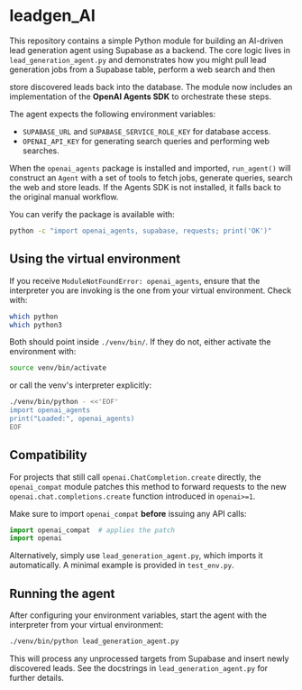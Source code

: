 # leadgen_AI

This repository contains a simple Python module for building an AI-driven
lead generation agent using Supabase as a backend. The core logic lives in
`lead_generation_agent.py` and demonstrates how you might pull lead generation
jobs from a Supabase table, perform a web search and then

store discovered leads back into the database. The module now includes an
implementation of the **OpenAI Agents SDK** to orchestrate these steps.

The agent expects the following environment variables:

- `SUPABASE_URL` and `SUPABASE_SERVICE_ROLE_KEY` for database access.
- `OPENAI_API_KEY` for generating search queries and performing web searches.

When the `openai_agents` package is installed and imported, `run_agent()` will
construct an `Agent` with a set of tools to fetch jobs, generate queries,
search the web and store leads. If the Agents SDK is not installed, it falls
back to the
original manual workflow.

You can verify the package is available with:

```bash
python -c "import openai_agents, supabase, requests; print('OK')"
```

## Using the virtual environment

If you receive `ModuleNotFoundError: openai_agents`, ensure that the
interpreter you are invoking is the one from your virtual environment.
Check with:

```bash
which python
which python3
```

Both should point inside `./venv/bin/`. If they do not, either activate the
environment with:

```bash
source venv/bin/activate
```

or call the venv's interpreter explicitly:

```bash
./venv/bin/python - <<'EOF'
import openai_agents
print("Loaded:", openai_agents)
EOF
```

## Compatibility

For projects that still call `openai.ChatCompletion.create` directly, the
`openai_compat` module patches this method to forward requests to the new
`openai.chat.completions.create` function introduced in `openai>=1`.

Make sure to import ``openai_compat`` **before** issuing any API calls:

```python
import openai_compat  # applies the patch
import openai
```

Alternatively, simply use `lead_generation_agent.py`, which imports it
automatically. A minimal example is provided in `test_env.py`.

## Running the agent

After configuring your environment variables, start the agent with the
interpreter from your virtual environment:

```bash
./venv/bin/python lead_generation_agent.py
```

This will process any unprocessed targets from Supabase and insert newly
discovered leads. See the docstrings in `lead_generation_agent.py` for
further details.
